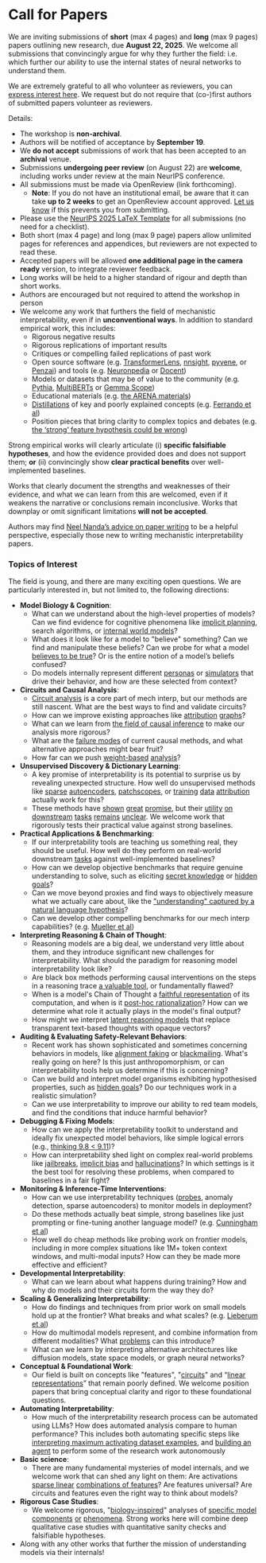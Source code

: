 # Call for Papers
We are inviting submissions of **short** (max 4 pages) and **long** (max 9 pages) papers outlining new research, due **August 22, 2025**. We welcome all submissions that convincingly argue for why they further the field: i.e. which further our ability to use the internal states of neural networks to understand them. 

We are extremely grateful to all who volunteer as reviewers, you can [express interest here](https://www.google.com/url?q=https://docs.google.com/forms/d/e/1FAIpQLSdiw1SJllzoTz_nqzDTzTOGb9DV3W_truQyh-WvYj_QGIi7Mg/viewform?usp%3Ddialog&sa=D&source=editors&ust=1752657010375039&usg=AOvVaw2Dbba8Bw70LU6X18Atfl1M). We request but do not require that (co-)first authors of submitted papers volunteer as reviewers. 

Details: 
* The workshop is **non-archival**.
* Authors will be notified of acceptance by **September 19**.
* We **do not accept** submissions of work that has been accepted to an **archival** venue.
* Submissions **undergoing peer review** (on August 22) are **welcome**, including works under review at the main NeurIPS conference.
* All submissions must be made via OpenReview (link forthcoming).
  * **Note**: If you do not have an institutional email, be aware that it can take **up to 2 weeks** to get an OpenReview account approved. [Let us know](mailto:neurips2025@mechinterpworkshop.com) if this prevents you from submitting.
* Please use the [NeurIPS 2025 LaTeX Template](https://www.google.com/url?q=https://media.neurips.cc/Conferences/NeurIPS2025/Styles.zip&sa=D&source=editors&ust=1752657010376700&usg=AOvVaw0Oh1a1SbEq6Z50sZ4FNaab) for all submissions (no need for a checklist).
* Both short (max 4 page) and long (max 9 page) papers allow unlimited pages for references and appendices, but reviewers are not expected to read these.
* Accepted papers will be allowed **one additional page in the camera ready** version, to integrate reviewer feedback.
* Long works will be held to a higher standard of rigour and depth than short works.
* Authors are encouraged but not required to attend the workshop in person
* We welcome any work that furthers the field of mechanistic interpretability, even if in **unconventional ways**. In addition to standard empirical work, this includes:
  * Rigorous negative results
  * Rigorous replications of important results
  * Critiques or compelling failed replications of past work
  * Open source software (e.g. [TransformerLens](https://www.google.com/url?q=https://github.com/neelnanda-io/TransformerLens&sa=D&source=editors&ust=1752657010377990&usg=AOvVaw2VBpskY85MPj9P0sabQao5), [nnsight](https://www.google.com/url?q=https://github.com/ndif-team/nnsight&sa=D&source=editors&ust=1752657010378071&usg=AOvVaw0iK-xiC6B1UIqqylZC7l8n), [pyvene](https://www.google.com/url?q=https://github.com/stanfordnlp/pyvene/tree/main/pyvene/models/mlp&sa=D&source=editors&ust=1752657010378154&usg=AOvVaw2gqRZ8tymL4wvRAzGQ2KNz), or [Penzai](https://www.google.com/url?q=https://github.com/google-deepmind/penzai&sa=D&source=editors&ust=1752657010378248&usg=AOvVaw0_f-FQ6ajTlJ6saJikvXNs)) and tools (e.g. [Neuronpedia](https://www.google.com/url?q=http://neuronpedia.org&sa=D&source=editors&ust=1752657010378383&usg=AOvVaw0-EOTL-tUNSdPg-zDwPVtX) or [Docent](https://www.google.com/url?q=https://transluce.org/introducing-docent&sa=D&source=editors&ust=1752657010378485&usg=AOvVaw0h4TFoxVQcDVWiS8EoJnUI))
  * Models or datasets that may be of value to the community (e.g. [Pythia](https://www.google.com/url?q=https://arxiv.org/abs/2304.01373&sa=D&source=editors&ust=1752657010378670&usg=AOvVaw2sfxkwLJqIyhAGp8hhSZOz), [MultiBERTs](https://www.google.com/url?q=https://arxiv.org/abs/2106.16163&sa=D&source=editors&ust=1752657010378743&usg=AOvVaw0oThCv6M_KcI_PNu2AdpnX) or [Gemma Scope](https://www.google.com/url?q=https://arxiv.org/abs/2408.05147&sa=D&source=editors&ust=1752657010378817&usg=AOvVaw3wR9EGFvFHdwG1Hi9GZQDn))
  * Educational materials (e.g. [the ARENA materials](https://www.google.com/url?q=https://arena3-chapter1-transformer-interp.streamlit.app/&sa=D&source=editors&ust=1752657010379034&usg=AOvVaw0BO2ogTU1CE_AZ3hQh0KCx))
  * [Distillations](https://www.google.com/url?q=https://distill.pub/2017/research-debt/&sa=D&source=editors&ust=1752657010379190&usg=AOvVaw0rHOkiGbdk_5s3QZnScbQq) of key and poorly explained concepts (e.g. [Ferrando et al](https://www.google.com/url?q=https://arxiv.org/abs/2405.00208&sa=D&source=editors&ust=1752657010379367&usg=AOvVaw0vmhLNFKoNecHA0RTuymKE))
  * Position pieces that bring clarity to complex topics and debates (e.g. [the ‘strong’ feature hypothesis could be wrong](https://www.google.com/url?q=https://www.alignmentforum.org/posts/tojtPCCRpKLSHBdpn/the-strong-feature-hypothesis-could-be-wrong&sa=D&source=editors&ust=1752657010379683&usg=AOvVaw2SXqUp_MWcsBBv6otGsq54))

Strong empirical works will clearly articulate (i) **specific falsifiable hypotheses**, and how the evidence provided does and does not support them; **or** (ii) convincingly show **clear practical benefits** over well-implemented baselines. 

Works that clearly document the strengths and weaknesses of their evidence, and what we can learn from this are welcomed, even if it weakens the narrative or conclusions remain inconclusive. Works that downplay or omit significant limitations **will not be accepted**. 

Authors may find [Neel Nanda’s advice on paper writing](https://www.google.com/url?q=https://www.alignmentforum.org/posts/eJGptPbbFPZGLpjsp/highly-opinionated-advice-on-how-to-write-ml-papers&sa=D&source=editors&ust=1752657010380792&usg=AOvVaw0LHbrr8WLmdGsiwSGfHBfj) to be a helpful perspective, especially those new to writing mechanistic interpretability papers. 
### Topics of Interest
The field is young, and there are many exciting open questions. We are particularly interested in, but not limited to, the following directions: 
* **Model Biology & Cognition**:
  * What can we understand about the high-level properties of models? Can we find evidence for cognitive phenomena like [implicit planning](https://www.google.com/url?q=https://transformer-circuits.pub/2025/attribution-graphs/biology.html%23dives-poems&sa=D&source=editors&ust=1752657010381616&usg=AOvVaw2CUSWeXsCLezBg6-Yx-DWR), search algorithms, or [internal world models](https://www.google.com/url?q=https://arxiv.org/abs/2210.13382&sa=D&source=editors&ust=1752657010381732&usg=AOvVaw1pgr8tvbCSXV5f1NR76t7O)?
  * What does it look like for a model to "believe" something? Can we find and manipulate these beliefs? Can we probe for what a model [believes to be true](https://www.google.com/url?q=https://arxiv.org/abs/2310.06824&sa=D&source=editors&ust=1752657010382032&usg=AOvVaw3CDVNgTcvSpP9GnLPYMii_)? Or is the entire notion of a model’s beliefs confused?
  * Do models internally represent different [personas](https://www.google.com/url?q=https://arxiv.org/abs/2406.12094&sa=D&source=editors&ust=1752657010382244&usg=AOvVaw285ZwmcIyqQqG84PB5Q7gS) or [simulators](https://www.google.com/url?q=https://www.nature.com/articles/s41586-023-06647-8&sa=D&source=editors&ust=1752657010382369&usg=AOvVaw28AjX4BzyJin3EO1MzJ3m4) that drive their behavior, and how are these selected from context?
* **Circuits and Causal Analysis**:
  * [Circuit analysis](https://www.google.com/url?q=https://distill.pub/2020/circuits/zoom-in/&sa=D&source=editors&ust=1752657010382651&usg=AOvVaw0G5J44nDKMlcJ8GrihFMyj) is a core part of mech interp, but our methods are still nascent. What are the best ways to find and validate circuits?
  * How can we improve existing approaches like [attribution](https://www.google.com/url?q=https://arxiv.org/abs/2406.11944&sa=D&source=editors&ust=1752657010382924&usg=AOvVaw0gjHS0Im7CLBFU6hbtLICp) [graphs](https://www.google.com/url?q=https://transformer-circuits.pub/2025/attribution-graphs/methods.html&sa=D&source=editors&ust=1752657010383023&usg=AOvVaw0OKR3AsS1wB6RxgYDsW1u5)?
  * What can we learn from [the field of causal inference](https://www.google.com/url?q=https://arxiv.org/abs/2407.04690&sa=D&source=editors&ust=1752657010383271&usg=AOvVaw2q9EDrxSjqT4auz8QByCfY) to make our analysis more rigorous?
  * What are the [failure modes](https://www.google.com/url?q=https://arxiv.org/abs/2307.15771&sa=D&source=editors&ust=1752657010383445&usg=AOvVaw3y-tgM983VIZ-jAevGqbUj) of current causal methods, and what alternative approaches might bear fruit?
  * How far can we push [weight-based](https://www.google.com/url?q=https://arxiv.org/abs/2301.05217&sa=D&source=editors&ust=1752657010383661&usg=AOvVaw1qYqMIjbZX3anBJKGXMB5P) [analysis](https://www.google.com/url?q=https://arxiv.org/abs/2410.08417&sa=D&source=editors&ust=1752657010383731&usg=AOvVaw0tS0PBEe1UeNquEbCKfVw2)?
* **Unsupervised Discovery & Dictionary Learning**:
  * A key promise of interpretability is its potential to surprise us by revealing unexpected structure. How well do unsupervised methods like [sparse](https://www.google.com/url?q=https://arxiv.org/abs/2103.15949&sa=D&source=editors&ust=1752657010384209&usg=AOvVaw097sc8rbm76IiQXHrDD9xb) [autoencoders](https://www.google.com/url?q=https://transformer-circuits.pub/2023/monosemantic-features&sa=D&source=editors&ust=1752657010384380&usg=AOvVaw2waVmJjycK64GqVFLl54CP), [patch](https://www.google.com/url?q=https://arxiv.org/abs/2401.06102&sa=D&source=editors&ust=1752657010384506&usg=AOvVaw3dNAHL_f1ZJsiWDjg-_c5f)[scopes](https://www.google.com/url?q=https://arxiv.org/abs/2403.10949v2&sa=D&source=editors&ust=1752657010384607&usg=AOvVaw2M10h-iY16qJ3RTKVdlsA0), or [training](https://www.google.com/url?q=https://proceedings.mlr.press/v70/koh17a?ref%3Dhttps://githubhelp.com&sa=D&source=editors&ust=1752657010384778&usg=AOvVaw0IDxfnFBcAM1fwY62aEb80) [data](https://www.google.com/url?q=https://arxiv.org/abs/2308.03296&sa=D&source=editors&ust=1752657010384900&usg=AOvVaw11BHrC1yDOGIdOnB7pMtJ3) [attribution](https://www.google.com/url?q=https://arxiv.org/abs/2205.11482&sa=D&source=editors&ust=1752657010385023&usg=AOvVaw06N6IsvCqDKIeKSt1Ms1Md) actually work for this?
  * These methods have [shown](https://www.google.com/url?q=https://transformer-circuits.pub/2024/scaling-monosemanticity/index.html&sa=D&source=editors&ust=1752657010385354&usg=AOvVaw1GT3-g8JeQEDlsXhsOezdE) [great](https://www.google.com/url?q=https://transformer-circuits.pub/2025/attribution-graphs/biology.html&sa=D&source=editors&ust=1752657010385514&usg=AOvVaw0pzQEnMJO5oHSfz_prgwwE) [promise](https://www.google.com/url?q=https://arxiv.org/abs/2503.10965&sa=D&source=editors&ust=1752657010385634&usg=AOvVaw2q6xPi4cXMMfUOSNnjQiPy), but their [utility](https://www.google.com/url?q=https://arxiv.org/abs/2502.16681&sa=D&source=editors&ust=1752657010385770&usg=AOvVaw3Q3weiXBBQOKkIM0XT9Qrw) [on](https://www.google.com/url?q=https://www.tilderesearch.com/blog/sieve&sa=D&source=editors&ust=1752657010385892&usg=AOvVaw1k64KZqPCZUfrczADKa2B8) [downstream](https://www.google.com/url?q=https://arxiv.org/abs/2501.17148&sa=D&source=editors&ust=1752657010386016&usg=AOvVaw3OufkJ15M4-c8giCCglb5U) [tasks](https://www.google.com/url?q=https://transformer-circuits.pub/2024/features-as-classifiers/index.html&sa=D&source=editors&ust=1752657010386169&usg=AOvVaw0ElbHunVh7PXasRVqwxZqm) [remains](https://www.google.com/url?q=https://arxiv.org/abs/2502.04382&sa=D&source=editors&ust=1752657010386293&usg=AOvVaw3kpdGGIT8Kcv8RHw9EaZG-) [unclear](https://www.google.com/url?q=https://www.alignmentforum.org/posts/4uXCAJNuPKtKBsi28/negative-results-for-saes-on-downstream-tasks&sa=D&source=editors&ust=1752657010386470&usg=AOvVaw2Zzdq760FW7r_hW1mftb_R). We welcome work that rigorously tests their practical value against strong baselines.
* **Practical Applications & Benchmarking**:
  * If our interpretability tools are teaching us something real, they should be useful. How well do they perform on real-world downstream [tasks](https://www.google.com/url?q=https://www.lesswrong.com/posts/wGRnzCFcowRCrpX4Y/downstream-applications-as-validation-of-interpretability&sa=D&source=editors&ust=1752657010387341&usg=AOvVaw0k6nuI5F7gsmXKI_TMClBy) against well-implemented baselines?
  * How can we develop objective benchmarks that require genuine understanding to solve, such as eliciting [secret knowledge](https://www.google.com/url?q=https://arxiv.org/abs/2505.14352&sa=D&source=editors&ust=1752657010387812&usg=AOvVaw0FJTmUgWUvI8-Zp9U1Vm0i) or [hidden goals](https://www.google.com/url?q=https://arxiv.org/abs/2503.10965&sa=D&source=editors&ust=1752657010387961&usg=AOvVaw3-gO_hMFc-Aqc0qYIdZdmr)?
  * Can we move beyond proxies and find ways to objectively measure what we actually care about, like the ["understanding" captured by a natural language hypothesis](https://www.google.com/url?q=https://arxiv.org/abs/2502.04382&sa=D&source=editors&ust=1752657010388512&usg=AOvVaw2bHMY9lLc0uhGV6YVzF6qA)?
  * Can we develop other compelling benchmarks for our mech interp capabilities? (e.g. [Mueller et al](https://www.google.com/url?q=https://arxiv.org/abs/2504.13151&sa=D&source=editors&ust=1752657010388859&usg=AOvVaw2cySLaP1eLvFwVlSEP-mdp))
* **Interpreting Reasoning & Chain of Thought**:
  * Reasoning models are a big deal, we understand very little about them, and they introduce significant new challenges for interpretability. What should the paradigm for reasoning model interpretability look like?
  * Are black box methods performing causal interventions on the steps in a reasoning trace [a valuable tool](https://www.google.com/url?q=https://arxiv.org/abs/2506.19143&sa=D&source=editors&ust=1752657010389869&usg=AOvVaw1bAJW5qtcwOexBmThgyuk8), or fundamentally flawed?
  * When is a model's Chain of Thought a [faithful representation](https://www.google.com/url?q=https://arxiv.org/abs/2305.04388&sa=D&source=editors&ust=1752657010390238&usg=AOvVaw2gVO9AbnN5LdhDf9sMN_of) of its computation, and when is it [post-hoc rationalization](https://www.google.com/url?q=https://arxiv.org/abs/2503.08679&sa=D&source=editors&ust=1752657010390427&usg=AOvVaw3fbBKy5SQqD3tsrjD0-RbS)? How can we determine what role it actually plays in the model's final output?
  * How might we interpret [latent reasoning models](https://www.google.com/url?q=https://arxiv.org/abs/2412.06769&sa=D&source=editors&ust=1752657010390733&usg=AOvVaw0onm7n4oTaRJpw2WhQ8I2k) that replace transparent text-based thoughts with opaque vectors?
* **Auditing & Evaluating Safety-Relevant Behaviors**:
  * Recent work has shown sophisticated and sometimes concerning behaviors in models, like [alignment faking](https://www.google.com/url?q=https://arxiv.org/abs/2412.14093&sa=D&source=editors&ust=1752657010391311&usg=AOvVaw2KUY-3ZAPfokvl3duj1f8i) or [blackmailing](https://www.google.com/url?q=https://www.anthropic.com/research/agentic-misalignment&sa=D&source=editors&ust=1752657010391453&usg=AOvVaw0foiJzpkiKbbb7_10tMz4k). What's really going on here? Is this just anthropomorphism, or can interpretability tools help us determine if this is concerning?
  * Can we build and interpret model organisms exhibiting hypothesised properties, such as [hidden goals](https://www.google.com/url?q=https://arxiv.org/abs/2503.10965&sa=D&source=editors&ust=1752657010391996&usg=AOvVaw3YCLlchKnKqrKt2aWc8RGr)? Do our techniques work in a realistic simulation?
  * Can we use interpretability to improve our ability to red team models, and find the conditions that induce harmful behavior?
* **Debugging & Fixing Models**:
  * How can we apply the interpretability toolkit to understand and ideally fix unexpected model behaviors, like simple logical errors (e.g., [thinking 9.8 < 9.11](https://www.google.com/url?q=https://transluce.org/observability-interface&sa=D&source=editors&ust=1752657010392715&usg=AOvVaw0_PXioq_7rgJtbZCC7U4kG))?
  * How can interpretability shed light on complex real-world problems like [jailbreaks](https://www.google.com/url?q=https://transformer-circuits.pub/2025/attribution-graphs/biology.html%23dives-jailbreak&sa=D&source=editors&ust=1752657010393011&usg=AOvVaw39HyNseMQ-KMB8O7Jf0zGn), [implicit bias](https://www.google.com/url?q=https://arxiv.org/abs/2506.10922&sa=D&source=editors&ust=1752657010393100&usg=AOvVaw3WyspkuvWIW3Yc59w4KbIh) and [hallucinations](https://www.google.com/url?q=https://arxiv.org/abs/2411.14257&sa=D&source=editors&ust=1752657010393206&usg=AOvVaw06tw16jABpC3WuAd28sTY9)? In which settings is it the best tool for resolving these problems, when compared to baselines in a fair fight?
* **Monitoring & Inference-Time Interventions**:
  * How can we use interpretability techniques ([probes](https://www.google.com/url?q=https://arxiv.org/abs/2102.12452&sa=D&source=editors&ust=1752657010393615&usg=AOvVaw1Y955-CRxqBkmV1iWUWVfe), anomaly detection, sparse autoencoders) to monitor models in deployment?
  * Do these methods actually beat simple, strong baselines like just prompting or fine-tuning another language model? (e.g. [Cunningham et al](https://www.google.com/url?q=https://alignment.anthropic.com/2025/cheap-monitors/&sa=D&source=editors&ust=1752657010394155&usg=AOvVaw2cR2ZYu-yVA1COgj8KTpLH))
  * How well do cheap methods like probing work on frontier models, including in more complex situations like 1M+ token context windows, and multi-modal inputs? How can they be made more effective and efficient?
* **Developmental Interpretability**:
  * What can we learn about what happens during training? How and why do models and their circuits form the way they do?
* **Scaling & Generalizing Interpretability**:
  * How do findings and techniques from prior work on small models hold up at the frontier? What breaks and what scales? (e.g. [Lieberum et al](https://www.google.com/url?q=https://arxiv.org/abs/2307.09458&sa=D&source=editors&ust=1752657010395410&usg=AOvVaw11yyi9IlH5JJpJJo15yMQN))
  * How do multimodal models represent, and combine information from different modalities? What [problems](https://www.google.com/url?q=https://openreview.net/pdf?id%3DVUhRdZp8ke&sa=D&source=editors&ust=1752657010395658&usg=AOvVaw1sgKA1zaFbapaP4eQCJTGj) can this introduce?
  * What can we learn by interpreting alternative architectures like diffusion models, state space models, or graph neural networks?
* **Conceptual & Foundational Work**:
  * Our field is built on concepts like "features", "[circuits](https://www.google.com/url?q=https://distill.pub/2020/circuits/zoom-in/&sa=D&source=editors&ust=1752657010396175&usg=AOvVaw28c_WKfE2EyE9vPLLAfrVk)" and “[linear representations](https://www.google.com/url?q=https://transformer-circuits.pub/2024/july-update/index.html%23linear-representations&sa=D&source=editors&ust=1752657010396308&usg=AOvVaw3kLYhJOaAYGQZeiPNeI0aS)” that remain poorly defined. We welcome position papers that bring conceptual clarity and rigor to these foundational questions.
* **Automating Interpretability**:
  * How much of the interpretability research process can be automated using LLMs? How does automated analysis compare to human performance? This includes both automating specific steps like [interpreting maximum activating dataset examples](https://www.google.com/url?q=https://openaipublic.blob.core.windows.net/neuron-explainer/paper/index.html&sa=D&source=editors&ust=1752657010396897&usg=AOvVaw0IETXXkkyHw9NwEtSfV_gE), and [building an agent](https://www.google.com/url?q=https://arxiv.org/abs/2404.14394&sa=D&source=editors&ust=1752657010396988&usg=AOvVaw2MMLKtP7EgS-yZ19sgKfpy) to perform some of the research work autonomously
* **Basic science**:
  * There are many fundamental mysteries of model internals, and we welcome work that can shed any light on them: Are activations [sparse linear](https://www.google.com/url?q=https://arxiv.org/abs/1601.03764&sa=D&source=editors&ust=1752657010397433&usg=AOvVaw2jTvrXRJ3v1lxCeu-hcgoO) [combinations of features](https://www.google.com/url?q=https://transformer-circuits.pub/2022/toy_model/index.html&sa=D&source=editors&ust=1752657010397555&usg=AOvVaw3niCocFmLw_jLMDYAL_M2d)? Are features universal? Are circuits and features even the right way to think about models?
* **Rigorous Case Studies**:
  * We welcome rigorous, "[biology-inspired](https://www.google.com/url?q=https://distill.pub/2020/circuits/curve-circuits/&sa=D&source=editors&ust=1752657010397971&usg=AOvVaw2a1A6HcGOsmKsGpeBQiGCM)" analyses of [specific model](https://www.google.com/url?q=https://arxiv.org/abs/2310.04625&sa=D&source=editors&ust=1752657010398113&usg=AOvVaw34DSa3gU7G4gvsbl_Q_f1F) [components](https://www.google.com/url?q=https://transformer-circuits.pub/2024/scaling-monosemanticity/index.html&sa=D&source=editors&ust=1752657010398223&usg=AOvVaw1TbfghngTD2oGFxdublyVZ) [or](https://www.google.com/url?q=https://arxiv.org/abs/2305.01610&sa=D&source=editors&ust=1752657010398310&usg=AOvVaw3R3tkqkyw2saflb74OvqAT) [phenomena](https://www.google.com/url?q=https://arxiv.org/abs/2306.09346&sa=D&source=editors&ust=1752657010398384&usg=AOvVaw01nL2wy5sSGfKGBkGqvu06). Strong works here will combine deep qualitative case studies with quantitative sanity checks and falsifiable hypotheses.
* Along with any other works that further the mission of understanding models via their internals!